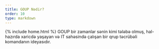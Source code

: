 ```yaml
---
title: GOUP Nədir?
order: 10
type: markdown
---
```

{% include home.html %}
GOUP bir zamanlar sənin kimi tələbə olmuş, hal-hazırda xaricdə yaşayan və IT sahəsində çalışan bir qrup təcrübəli komandanın ideyasıdır.

